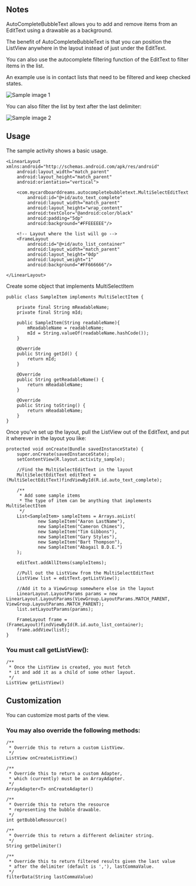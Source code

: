 ## Notes

AutoCompleteBubbleText allows you to add and remove items from an EditText using a drawable as a background.

The benefit of AutoCompleteBubbleText is that you can position the ListView anywhere in the layout instead of just under the EditText.

You can also use the autocomplete filtering function of the EditText to filter items in the list.

An example use is in contact lists that need to be filtered and keep checked states.

![Sample image 1](https://github.com/FrederickRider/AutoCompleteBubbleText/blob/master/images/Screenshot_1.png)

You can also filter the list by text after the last delimiter:

![Sample image 2](https://github.com/FrederickRider/AutoCompleteBubbleText/tree/master/images/Screenshot_2.png)

## Usage

The sample activity shows a basic usage.

````````````````
<LinearLayout xmlns:android="http://schemas.android.com/apk/res/android"
    android:layout_width="match_parent"
    android:layout_height="match_parent"
    android:orientation="vertical">

    <com.mycardboarddreams.autocompletebubbletext.MultiSelectEditText
        android:id="@+id/auto_text_complete"
        android:layout_width="match_parent"
        android:layout_height="wrap_content"
        android:textColor="@android:color/black"
        android:padding="5dp"
        android:background="#FFEEEEEE"/>

    <!-- Layout where the list will go -->
    <FrameLayout
        android:id="@+id/auto_list_container"
        android:layout_width="match_parent"
        android:layout_height="0dp"
        android:layout_weight="1"
        android:background="#FF666666"/>

</LinearLayout>
````````````````

Create some object that implements MultiSelectItem

````````````````
public class SampleItem implements MultiSelectItem {

    private final String mReadableName;
    private final String mId;

    public SampleItem(String readableName){
        mReadableName = readableName;
        mId = String.valueOf(readableName.hashCode());
    }

    @Override
    public String getId() {
        return mId;
    }

    @Override
    public String getReadableName() {
        return mReadableName;
    }

    @Override
    public String toString() {
        return mReadableName;
    }
}
````````````````

Once you've set up the layout, pull the ListView out of the EditText, and put it wherever in the layout you like:

````````````````
protected void onCreate(Bundle savedInstanceState) {
    super.onCreate(savedInstanceState);
    setContentView(R.layout.activity_sample);

    //Find the MultiSelectEditText in the layout
    MultiSelectEditText editText = (MultiSelectEditText)findViewById(R.id.auto_text_complete);

    /**
     * Add some sample items
     * The type of item can be anything that implements MultiSelectItem
     */
    List<SampleItem> sampleItems = Arrays.asList(
            new SampleItem("Aaron LastName"),
            new SampleItem("Cameron Chimes"),
            new SampleItem("Tim Gibbons"),
            new SampleItem("Gary Styles"),
            new SampleItem("Bart Thompson"),
            new SampleItem("Abagail B.D.E.")
    );

    editText.addAllItems(sampleItems);

    //Pull out the ListView from the MultiSelectEditText
    ListView list = editText.getListView();

    //Add it to a ViewGroup somewhere else in the layout
    LinearLayout.LayoutParams params = new LinearLayout.LayoutParams(ViewGroup.LayoutParams.MATCH_PARENT, ViewGroup.LayoutParams.MATCH_PARENT);
    list.setLayoutParams(params);

    FrameLayout frame = (FrameLayout)findViewById(R.id.auto_list_container);
    frame.addView(list);
}
````````````````

### You must call getListView():

````````````````
/**
 * Once the ListView is created, you must fetch
 * it and add it as a child of some other layout.
 */
ListView getListView()
````````````````


## Customization

You can customize most parts of the view.

### You may also override the following methods:

````````````````
/**
 * Override this to return a custom ListView.
 */
ListView onCreateListView()
````````````````
````````````````
/**
 * Override this to return a custom Adapter,
 * which (currently) must be an ArrayAdapter.
 */
ArrayAdapter<T> onCreateAdapter()
````````````````
````````````````
/**
 * Override this to return the resource
 * representing the bubble drawable.
 */
int getBubbleResource()
````````````````
````````````````
/**
 * Override this to return a different delimiter string.
 */
String getDelimiter()
````````````````
````````````````
/**
 * Override this to return filtered results given the last value
 * after the delimiter (default is ','), lastCommaValue.
 */
filterData(String lastCommaValue)
````````````````